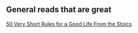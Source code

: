 ## General reads that are great
[50 Very Short Rules for a Good Life From the Stoics](https://forge.medium.com/50-very-short-rules-for-a-good-life-from-the-stoics-871241494571)
